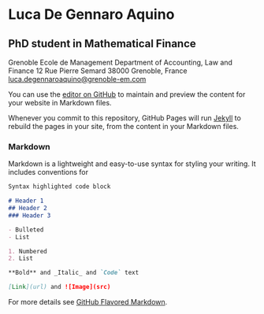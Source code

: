 # Luca De Gennaro Aquino
## PhD student in Mathematical Finance 

Grenoble Ecole de Management
Department of Accounting, Law and Finance
12 Rue Pierre Semard
38000 Grenoble, France
luca.degennaroaquino@grenoble-em.com


You can use the [editor on GitHub](https://github.com/luca-dga/hello-world/edit/master/README.md) to maintain and preview the content for your website in Markdown files.

Whenever you commit to this repository, GitHub Pages will run [Jekyll](https://jekyllrb.com/) to rebuild the pages in your site, from the content in your Markdown files.

### Markdown

Markdown is a lightweight and easy-to-use syntax for styling your writing. It includes conventions for

```markdown
Syntax highlighted code block

# Header 1
## Header 2
### Header 3

- Bulleted
- List

1. Numbered
2. List

**Bold** and _Italic_ and `Code` text

[Link](url) and ![Image](src)
```

For more details see [GitHub Flavored Markdown](https://guides.github.com/features/mastering-markdown/).


